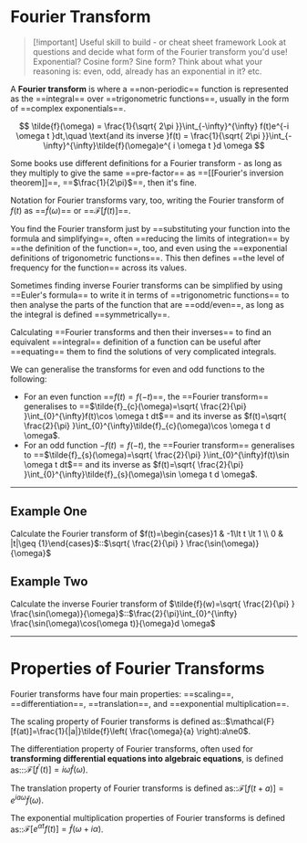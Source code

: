 # Fourier Transform

> [!important] Useful skill to build - or cheat sheet framework
> Look at questions and decide what form of the Fourier transform you'd use! Exponential? Cosine form? Sine form? Think about what your reasoning is: even, odd, already has an exponential in it? etc.

A **Fourier transform** is where a ==non-periodic== function is represented as the ==integral== over ==trigonometric functions==, usually in the form of ==complex exponentials==.

<!--SR:!2000-01-01,1,250!2025-10-04,3,250!2000-01-01,1,250!2000-01-01,1,250-->

$$
\tilde{f}(\omega) = \frac{1}{\sqrt{ 2\pi }}\int_{-\infty}^{\infty} f(t)e^{-i \omega t }dt,\quad \text{and its inverse }f(t) = \frac{1}{\sqrt{ 2\pi }}\int_{-\infty}^{\infty}\tilde{f}(\omega)e^{ i \omega t }d \omega
$$

Some books use different definitions for a Fourier transform - as long as they multiply to give the same ==pre-factor== as ==[[Fourier's inversion theorem]]==, ==$\frac{1}{2\pi}$==, then it's fine.

<!--SR:!2000-01-01,1,250!2025-10-04,3,250!2000-01-01,1,250-->

Notation for Fourier transforms vary, too, writing the Fourier transform of $f(t)$ as ==$\tilde{f}(\omega)$== or ==$\mathcal{F}[f(t)]$==.

You find the Fourier transform just by ==substituting your function into the formula and simplifying==, often ==reducing the limits of integration== by ==the definition of the function==, too, and even using the ==exponential definitions of trigonometric functions==. This then defines ==the level of frequency for the function== across its values.

<!--SR:!2000-01-01,1,250!2025-10-03,2,248!2000-01-01,1,250!2000-01-01,1,250!2000-01-01,1,250-->

Sometimes finding inverse Fourier transforms can be simplified by using ==Euler's formula== to write it in terms of ==trigonometric functions== to then analyse the parts of the function that are ==odd/even==, as long as the integral is defined ==symmetrically==.

<!--SR:!2025-10-04,3,250!2000-01-01,1,250!2000-01-01,1,250!2025-10-04,3,250-->

Calculating ==Fourier transforms and then their inverses== to find an equivalent ==integral== definition of a function can be useful after ==equating== them to find the solutions of very complicated integrals.

<!--SR:!2025-10-03,2,248!2000-01-01,1,250!2000-01-01,1,250-->

We can generalise the transforms for even and odd functions to the following:

- For an even function ==$f(t)=f(-t)$==, the ==Fourier transform== generalises to ==$\tilde{f}_{c}(\omega)=\sqrt{ \frac{2}{\pi} }\int_{0}^{\infty}f(t)\cos \omega t dt$== and its inverse as $f(t)=\sqrt{ \frac{2}{\pi} }\int_{0}^{\infty}\tilde{f}_{c}(\omega)\cos \omega t d \omega$.
- For an odd function $-f(t)=f(-t)$, the ==Fourier transform== generalises to ==$\tilde{f}_{s}(\omega)=\sqrt{ \frac{2}{\pi} }\int_{0}^{\infty}f(t)\sin \omega t dt$== and its inverse as $f(t)=\sqrt{ \frac{2}{\pi} }\int_{0}^{\infty}\tilde{f}_{s}(\omega)\sin \omega t d \omega$.
<!--SR:!2000-01-01,1,250!2000-01-01,1,250!2025-10-02,1,230!2000-01-01,1,250!2025-10-02,1,228-->

---

## Example One

Calculate the Fourier transform of $f(t)=\begin{cases}1 & -1\lt t \lt 1 \\ 0 & |t|\geq {1}\end{cases}$::$\sqrt{ \frac{2}{\pi} } \frac{\sin(\omega)}{\omega}$

## Example Two

Calculate the inverse Fourier transform of $\tilde{f}(w)=\sqrt{ \frac{2}{\pi} } \frac{\sin(\omega)}{\omega}$::$\frac{2}{\pi}\int_{0}^{\infty} \frac{\sin(\omega)\cos(\omega t)}{\omega}d \omega$

---

# Properties of Fourier Transforms

Fourier transforms have four main properties: ==scaling==, ==differentiation==, ==translation==, and ==exponential multiplication==.

The scaling property of Fourier transforms is defined as::$\mathcal{F}[f(at)]=\frac{1}{|a|}\tilde{f}\left( \frac{\omega}{a} \right):a\ne0$.

The differentiation property of Fourier transforms, often used for **transforming differential equations into algebraic equations**, is defined as:::$\mathcal{F}[f^\prime(t)]=i \omega \tilde{f}(\omega)$.

The translation property of Fourier transforms is defined as::$\mathcal{F}[f(t+a)]=e^{ia \omega}\tilde{f}(\omega)$.

The exponential multiplication properties of Fourier transforms is defined as::$\mathcal{F}[e^{\alpha t}f(t)]=\tilde{f}(\omega+i \alpha)$.
